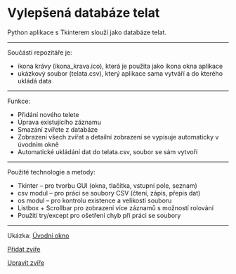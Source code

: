 # Vylepšená databáze telat

Python aplikace s Tkinterem slouží jako databáze telat.

---

Součástí repozitáře je:
- ikona krávy (ikona_krava.ico), která je použita jako ikona okna aplikace
- ukázkový soubor (telata.csv), který aplikace sama vytváří a do kterého ukládá data

---

Funkce:
- Přidání nového telete
- Úprava existujícího záznamu
- Smazání zvířete z databáze
- Zobrazení všech zvířat a detailní zobrazení se vypisuje automaticky v úvodním okně
- Automatické ukládání dat do telata.csv, soubor se sám vytvoří

---

Použité technologie a metody:
- Tkinter – pro tvorbu GUI (okna, tlačítka, vstupní pole, seznam)
- csv modul – pro práci se soubory CSV (čtení, zápis, přepis dat)
- os modul – pro kontrolu existence a velikosti souboru
- Listbox + Scrollbar pro zobrazení více záznamů s možností rolování
- Použití try/except pro ošetření chyb při práci se soubory

---

Ukázka:
[Úvodní okno](images/foto1.png) 

[Přidat zvíře](images/foto2.png)

[Upravit zvíře](images/foto3.png)
